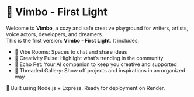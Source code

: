
# 🌈 Vimbo - First Light

Welcome to **Vimbo**, a cozy and safe creative playground for writers, artists, voice actors, developers, and dreamers.  
This is the first version: **Vimbo - First Light**. It includes:
- 🌟 Vibe Rooms: Spaces to chat and share ideas
- 🧠 Creativity Pulse: Highlight what’s trending in the community
- 🐾 Echo Pet: Your AI companion to keep you creative and supported
- 🎨 Threaded Gallery: Show off projects and inspirations in an organized way

🚀 Built using Node.js + Express. Ready for deployment on Render.
